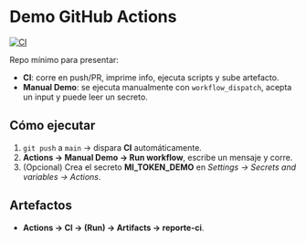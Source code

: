 # Demo GitHub Actions

[![CI](https://github.com/USER/REPO/actions/workflows/ci.yml/badge.svg)](https://github.com/USER/REPO/actions/workflows/ci.yml)

Repo mínimo para presentar:
- **CI**: corre en push/PR, imprime info, ejecuta scripts y sube artefacto.
- **Manual Demo**: se ejecuta manualmente con `workflow_dispatch`, acepta un input y puede leer un secreto.

## Cómo ejecutar
1. `git push` a `main` → dispara **CI** automáticamente.
2. **Actions → Manual Demo → Run workflow**, escribe un mensaje y corre.
3. (Opcional) Crea el secreto **MI_TOKEN_DEMO** en *Settings → Secrets and variables → Actions*.

## Artefactos
- **Actions → CI → (Run) → Artifacts → reporte-ci**.
